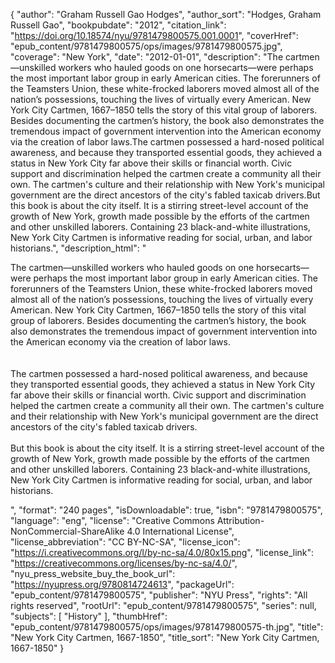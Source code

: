 {
  "author": "Graham Russell Gao Hodges",
  "author_sort": "Hodges, Graham Russell Gao",
  "bookpubdate": "2012",
  "citation_link": "https://doi.org/10.18574/nyu/9781479800575.001.0001",
  "coverHref": "epub_content/9781479800575/ops/images/9781479800575.jpg",
  "coverage": "New York",
  "date": "2012-01-01",
  "description": "The cartmen—unskilled workers who hauled goods on one horsecarts—were perhaps the most important labor group in early American  cities. The forerunners of the Teamsters Union, these white-frocked  laborers moved almost all of the nation’s possessions, touching the  lives of virtually every American. New York City Cartmen, 1667–1850  tells the story of this vital group of laborers. Besides documenting  the cartmen’s history, the book also demonstrates the tremendous impact  of government intervention into the American economy via the creation of  labor laws.The cartmen possessed a hard-nosed political awareness,  and because they transported essential goods, they achieved a status in  New York City far above their skills or financial worth. Civic support  and discrimination helped the cartmen create a community all their own.  The cartmen's culture and their relationship with New York's municipal  government are the direct ancestors of the city's fabled taxicab  drivers.But this book is about the city itself.  It is a stirring street-level account of the growth of New York, growth  made possible by the efforts of the cartmen and other unskilled  laborers. Containing 23 black-and-white illustrations, New York City Cartmen is informative reading for social, urban, and labor historians.",
  "description_html": "<p>The cartmen—unskilled workers who hauled goods on one horsecarts—were perhaps the most important labor group in early American  cities. The forerunners of the Teamsters Union, these white-frocked  laborers moved almost all of the nation’s possessions, touching the  lives of virtually every American. New York City Cartmen, 1667–1850  tells the story of this vital group of laborers. Besides documenting  the cartmen’s history, the book also demonstrates the tremendous impact  of government intervention into the American economy via the creation of  labor laws.<br><br><br>The cartmen possessed a hard-nosed political awareness,  and because they transported essential goods, they achieved a status in  New York City far above their skills or financial worth. Civic support  and discrimination helped the cartmen create a community all their own.  The cartmen's culture and their relationship with New York's municipal  government are the direct ancestors of the city's fabled taxicab  drivers.<br><br>But this book is about the city itself.  It is a stirring street-level account of the growth of New York, growth  made possible by the efforts of the cartmen and other unskilled  laborers. Containing 23 black-and-white illustrations, New York City Cartmen is informative reading for social, urban, and labor historians.</p>",
  "format": "240 pages",
  "isDownloadable": true,
  "isbn": "9781479800575",
  "language": "eng",
  "license": "Creative Commons Attribution-NonCommercial-ShareAlike 4.0 International License",
  "license_abbreviation": "CC BY-NC-SA",
  "license_icon": "https://i.creativecommons.org/l/by-nc-sa/4.0/80x15.png",
  "license_link": "https://creativecommons.org/licenses/by-nc-sa/4.0/",
  "nyu_press_website_buy_the_book_url": "https://nyupress.org/9780814724613",
  "packageUrl": "epub_content/9781479800575",
  "publisher": "NYU Press",
  "rights": "All rights reserved",
  "rootUrl": "epub_content/9781479800575",
  "series": null,
  "subjects": [
    "History"
  ],
  "thumbHref": "epub_content/9781479800575/ops/images/9781479800575-th.jpg",
  "title": "New York City Cartmen, 1667-1850",
  "title_sort": "New York City Cartmen, 1667-1850"
}
